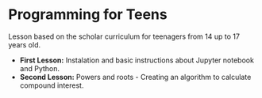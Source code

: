 # Programming for Teens
Lesson based on the scholar curriculum for teenagers from 14 up to 17 years old. 

<ul>
  <li><b>First Lesson:</b> Instalation and basic instructions about Jupyter notebook and Python.</li>
  <li><b>Second Lesson:</b> Powers and roots - Creating an algorithm to calculate compound interest.</li>
